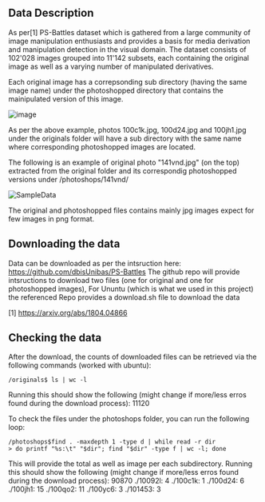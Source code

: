 ## Data Description
As per[1] PS-Battles dataset which is gathered from a large community of image manipulation enthusiasts and provides a basis for media derivation and manipulation detection in the visual domain. The dataset consists of 102'028 images grouped into 11'142 subsets, each containing the original image as well as a varying number of manipulated derivatives.

Each original image has a correpsonding sub directory (having the same image name) under the photoshopped directory that contains the mainipulated version of this image.

![image](https://user-images.githubusercontent.com/34656794/144100309-5f2c88dd-6f63-4b32-bf0b-ce3d107a4cd5.png)

As per the above example, photos 100c1k.jpg, 100d24.jpg and 100jh1.jpg under the originals folder will have a sub directory with the same name where corresponding photoshopped images are located.

The following is an example of original photo "141vnd.jpg" (on the top) extracted from the original folder and its correspondig photoshopped versions under /photoshops/141vnd/

![SampleData](https://user-images.githubusercontent.com/34656794/144101189-ca555c99-78e8-440e-a3b5-17335e579ca4.png)

The original and photoshopped files contains mainly jpg images expect for few images in png format. 

## Downloading the data
Data can be downloaded as per the intsruction here: https://github.com/dbisUnibas/PS-Battles
The github repo will provide intsructions to download two files (one for original and one for photoshopped images), For Ununtu (which is what we used in this project) the referenced Repo provides a download.sh file to download the data


[1] https://arxiv.org/abs/1804.04866


## Checking the data
After the download, the counts of downloaded files can be retrieved via the following commands (worked with ubuntu):

```
/originals$ ls | wc -l

```
Running this should show the following (might change if more/less erros found during the download process):
11120

To check the files under the photoshops folder, you can run the following loop:
```
/photoshops$find . -maxdepth 1 -type d | while read -r dir
> do printf "%s:\t" "$dir"; find "$dir" -type f | wc -l; done

```
This will provide the total as well as image per each subdirectory.
Running this should show the following (might change if more/less erros found during the download process):
90870
./10092l:       4
./100c1k:       1
./100d24:       6
./100jh1:       15
./100qo2:       11
./100yc6:       3
./101453:       3
